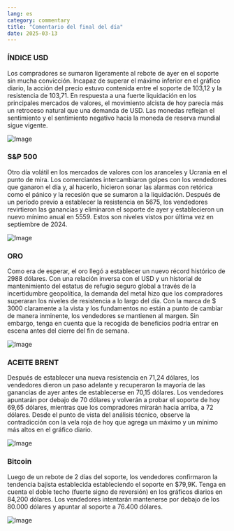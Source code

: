 ```yaml
---
lang: es
category: commentary
title: "Comentario del final del día"
date: 2025-03-13
---
```


### ÍNDICE USD

Los compradores se sumaron ligeramente al rebote de ayer en el soporte sin mucha convicción. Incapaz de superar el máximo inferior en el gráfico diario, la acción del precio estuvo contenida entre el soporte de 103,12 y la resistencia de 103,71. En respuesta a una fuerte liquidación en los principales mercados de valores, el movimiento alcista de hoy parecía más un retroceso natural que una demanda de USD. Las monedas reflejan el sentimiento y el sentimiento negativo hacia la moneda de reserva mundial sigue vigente.  

![Image](https://markleighedu.github.io/img/Mar-2025/13-Mar-2025/usdindex.jpg)

### S&P 500

Otro día volátil en los mercados de valores con los aranceles y Ucrania en el punto de mira. Los comerciantes intercambiaron golpes con los vendedores que ganaron el día y, al hacerlo, hicieron sonar las alarmas con retórica como el pánico y la recesión que se sumaron a la liquidación. Después de un período previo a establecer la resistencia en 5675, los vendedores revirtieron las ganancias y eliminaron el soporte de ayer y establecieron un nuevo mínimo anual en 5559. Estos son niveles vistos por última vez en septiembre de 2024.

![Image](https://markleighedu.github.io/img/Mar-2025/13-Mar-2025/sp500.jpg)

### ORO

Como era de esperar, el oro llegó a establecer un nuevo récord histórico de 2988 dólares. Con una relación inversa con el USD y un historial de mantenimiento del estatus de refugio seguro global a través de la incertidumbre geopolítica, la demanda del metal hizo que los compradores superaran los niveles de resistencia a lo largo del día. Con la marca de $ 3000 claramente a la vista y los fundamentos no están a punto de cambiar de manera inminente, los vendedores se mantienen al margen. Sin embargo, tenga en cuenta que la recogida de beneficios podría entrar en escena antes del cierre del fin de semana.   

![Image](https://markleighedu.github.io/img/Mar-2025/13-Mar-2025/gold.jpg)

### ACEITE BRENT

Después de establecer una nueva resistencia en 71,24 dólares, los vendedores dieron un paso adelante y recuperaron la mayoría de las ganancias de ayer antes de establecerse en 70,15 dólares. Los vendedores apuntarán por debajo de 70 dólares y volverán a probar el soporte de hoy 69,65 dólares, mientras que los compradores mirarán hacia arriba, a 72 dólares. Desde el punto de vista del análisis técnico, observe la contradicción con la vela roja de hoy que agrega un máximo y un mínimo más altos en el gráfico diario.

![Image](https://markleighedu.github.io/img/Mar-2025/13-Mar-2025/brentoil.jpg)

### Bitcoin

Luego de un rebote de 2 días del soporte, los vendedores confirmaron la tendencia bajista establecida estableciendo el soporte en $79,9K. Tenga en cuenta el doble techo (fuerte signo de reversión) en los gráficos diarios en 84,200 dólares. Los vendedores intentarán mantenerse por debajo de los 80.000 dólares y apuntar al soporte a 76.400 dólares.

![Image](https://markleighedu.github.io/img/Mar-2025/13-Mar-2025/bitcoin.jpg)

